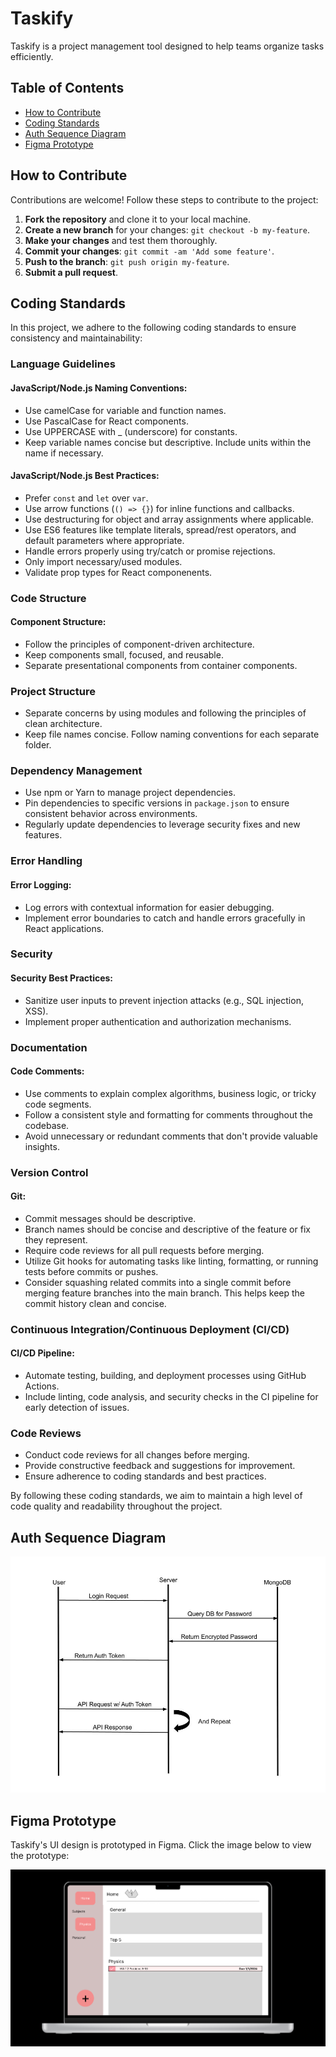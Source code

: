 # Taskify

Taskify is a project management tool designed to help teams organize tasks efficiently.

## Table of Contents

-   [How to Contribute](#how-to-contribute)
-   [Coding Standards](#coding-standards)
-   [Auth Sequence Diagram](#auth-sequence-diagram)
-   [Figma Prototype](#figma-prototype)

## How to Contribute

Contributions are welcome! Follow these steps to contribute to the project:

1. **Fork the repository** and clone it to your local machine.
2. **Create a new branch** for your changes: `git checkout -b my-feature`.
3. **Make your changes** and test them thoroughly.
4. **Commit your changes**: `git commit -am 'Add some feature'`.
5. **Push to the branch**: `git push origin my-feature`.
6. **Submit a pull request**.

## Coding Standards

In this project, we adhere to the following coding standards to ensure consistency and maintainability:

### Language Guidelines

#### JavaScript/Node.js Naming Conventions:

-   Use camelCase for variable and function names.
-   Use PascalCase for React components.
-   Use UPPERCASE with \_ (underscore) for constants.
-   Keep variable names concise but descriptive. Include units within the name if necessary.

#### JavaScript/Node.js Best Practices:

-   Prefer `const` and `let` over `var`.
-   Use arrow functions (`() => {}`) for inline functions and callbacks.
-   Use destructuring for object and array assignments where applicable.
-   Use ES6 features like template literals, spread/rest operators, and default parameters where appropriate.
-   Handle errors properly using try/catch or promise rejections.
-   Only import necessary/used modules.
-   Validate prop types for React componenents.

### Code Structure

#### Component Structure:

-   Follow the principles of component-driven architecture.
-   Keep components small, focused, and reusable.
-   Separate presentational components from container components.

### Project Structure

-   Separate concerns by using modules and following the principles of clean architecture.
-   Keep file names concise. Follow naming conventions for each separate folder.

### Dependency Management

-   Use npm or Yarn to manage project dependencies.
-   Pin dependencies to specific versions in `package.json` to ensure consistent behavior across environments.
-   Regularly update dependencies to leverage security fixes and new features.

### Error Handling

#### Error Logging:

-   Log errors with contextual information for easier debugging.
-   Implement error boundaries to catch and handle errors gracefully in React applications.

### Security

#### Security Best Practices:

-   Sanitize user inputs to prevent injection attacks (e.g., SQL injection, XSS).
-   Implement proper authentication and authorization mechanisms.

### Documentation

#### Code Comments:

-   Use comments to explain complex algorithms, business logic, or tricky code segments.
-   Follow a consistent style and formatting for comments throughout the codebase.
-   Avoid unnecessary or redundant comments that don't provide valuable insights.

### Version Control

#### Git:

-   Commit messages should be descriptive.
-   Branch names should be concise and descriptive of the feature or fix they represent.
-   Require code reviews for all pull requests before merging.
-   Utilize Git hooks for automating tasks like linting, formatting, or running tests before commits or pushes.
-   Consider squashing related commits into a single commit before merging feature branches into the main branch. This helps keep the commit history clean and concise.

### Continuous Integration/Continuous Deployment (CI/CD)

#### CI/CD Pipeline:

-   Automate testing, building, and deployment processes using GitHub Actions.
-   Include linting, code analysis, and security checks in the CI pipeline for early detection of issues.

### Code Reviews

-   Conduct code reviews for all changes before merging.
-   Provide constructive feedback and suggestions for improvement.
-   Ensure adherence to coding standards and best practices.

By following these coding standards, we aim to maintain a high level of code quality and readability throughout the project.

## Auth Sequence Diagram

![Auth Sequence Diagram](images/auth-sequence-diagram.jpg)

## Figma Prototype

Taskify's UI design is prototyped in Figma. Click the image below to view the prototype:

[![Figma Prototype](images/figma-prototype.png)](https://www.figma.com/design/7g5YAjZ3vnykjcdwRZiJTC/ToDo-List-UI?node-id=0%3A1&t=oC4kI5KMClifi8dm-1)
